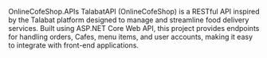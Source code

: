 OnlineCofeShop.APIs
TalabatAPI (OnlineCofeShop) is a RESTful API inspired by the Talabat platform designed to manage and streamline food delivery services. Built using ASP.NET Core Web API, this project provides endpoints for handling orders, Cafes, menu items, and user accounts, making it easy to integrate with front-end applications.
